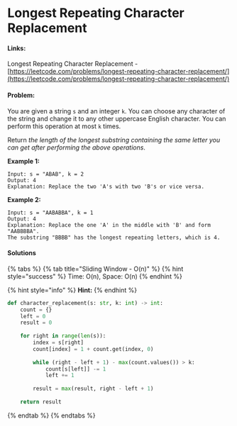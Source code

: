 # Longest Repeating Character Replacement

#### Links:

Longest Repeating Character Replacement - [https://leetcode.com/problems/longest-repeating-character-replacement/](https://leetcode.com/problems/longest-repeating-character-replacement/)

#### Problem:

You are given a string `s` and an integer `k`. You can choose any character of the string and change it to any other uppercase English character. You can perform this operation at most `k` times.

Return _the length of the longest substring containing the same letter you can get after performing the above operations_.

**Example 1:**

```
Input: s = "ABAB", k = 2
Output: 4
Explanation: Replace the two 'A's with two 'B's or vice versa.
```

**Example 2:**

```
Input: s = "AABABBA", k = 1
Output: 4
Explanation: Replace the one 'A' in the middle with 'B' and form "AABBBBA".
The substring "BBBB" has the longest repeating letters, which is 4.
```

#### Solutions

{% tabs %}
{% tab title="Sliding Window - O(n)" %}
{% hint style="success" %}
Time: O(n), Space: O(n)
{% endhint %}

{% hint style="info" %}
**Hint:** &#x20;
{% endhint %}

```python
def character_replacement(s: str, k: int) -> int:
    count = {}
    left = 0
    result = 0
    
    for right in range(len(s)):
        index = s[right]
        count[index] = 1 + count.get(index, 0)
        
        while (right - left + 1) - max(count.values()) > k:
            count[s[left]] -= 1
            left += 1
        
        result = max(result, right - left + 1)
        
    return result
```
{% endtab %}
{% endtabs %}
